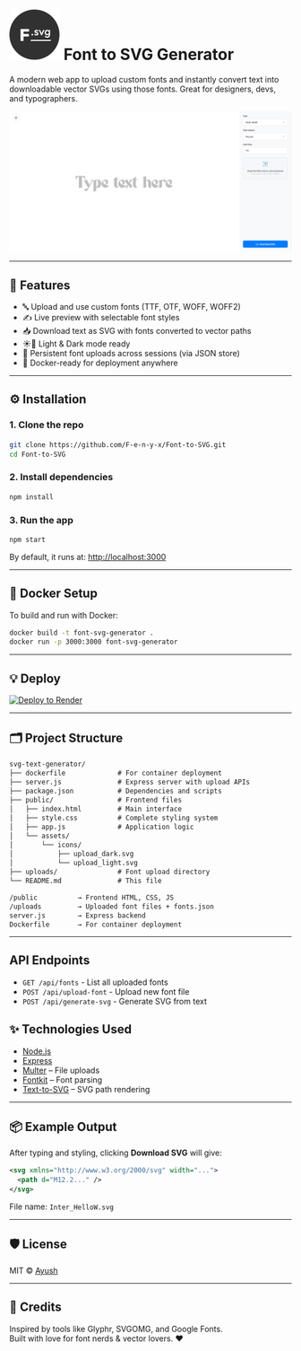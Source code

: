 # ![[logo]](https://raw.githubusercontent.com/F-e-n-y-x/Font-to-SVG/refs/heads/main/public/favicon.svg) Font to SVG Generator

A modern web app to upload custom fonts and instantly convert text into downloadable vector SVGs using those fonts. Great for designers, devs, and typographers.

![screenshot](https://raw.githubusercontent.com/F-e-n-y-x/Font-to-SVG/refs/heads/main/screenshots/light.png)

---

## 🚀 Features

- 🔤 Upload and use custom fonts (TTF, OTF, WOFF, WOFF2)
- ✍️ Live preview with selectable font styles
- 📥 Download text as SVG with fonts converted to vector paths
- ☀️🌙 Light & Dark mode ready
- 🔁 Persistent font uploads across sessions (via JSON store)
- 🐳 Docker-ready for deployment anywhere

---

## ⚙️ Installation

### 1. Clone the repo

```bash
git clone https://github.com/F-e-n-y-x/Font-to-SVG.git
cd Font-to-SVG
```

### 2. Install dependencies

```bash
npm install
```

### 3. Run the app

```bash
npm start
```

By default, it runs at: [http://localhost:3000](http://localhost:3000)

---

## 🐳 Docker Setup

To build and run with Docker:

```bash
docker build -t font-svg-generator .
docker run -p 3000:3000 font-svg-generator
```
---

## 💡 Deploy

[![Deploy to Render](https://render.com/images/deploy-to-render-button.svg)](https://render.com/deploy?repo=https://github.com/F-e-n-y-x/Font-to-SVG/)

---

## 🗂 Project Structure

```
svg-text-generator/
├── dockerfile             # For container deployment
├── server.js              # Express server with upload APIs
├── package.json           # Dependencies and scripts
├── public/                # Frontend files
│   ├── index.html         # Main interface
│   ├── style.css          # Complete styling system
│   ├── app.js             # Application logic
│   └── assets/
│       └── icons/
│           ├── upload_dark.svg
│           └── upload_light.svg
├── uploads/               # Font upload directory
└── README.md              # This file
```

```
/public          → Frontend HTML, CSS, JS
/uploads         → Uploaded font files + fonts.json
server.js        → Express backend
Dockerfile       → For container deployment
```

---

## API Endpoints

- `GET /api/fonts` - List all uploaded fonts
- `POST /api/upload-font` - Upload new font file
- `POST /api/generate-svg` - Generate SVG from text

## ✨ Technologies Used

- [Node.js](https://nodejs.org/)
- [Express](https://expressjs.com/)
- [Multer](https://github.com/expressjs/multer) – File uploads
- [Fontkit](https://github.com/foliojs/fontkit) – Font parsing
- [Text-to-SVG](https://github.com/shrhdk/text-to-svg) – SVG path rendering

---

## 📦 Example Output

After typing and styling, clicking **Download SVG** will give:
```svg
<svg xmlns="http://www.w3.org/2000/svg" width="...">
  <path d="M12.2..." />
</svg>
```

File name: `Inter_HelloW.svg`

---

## 🛡 License

MIT © [Ayush](https://github.com/F-e-n-y-x)

---

## 🙌 Credits

Inspired by tools like Glyphr, SVGOMG, and Google Fonts.  
Built with love for font nerds & vector lovers. ❤️
